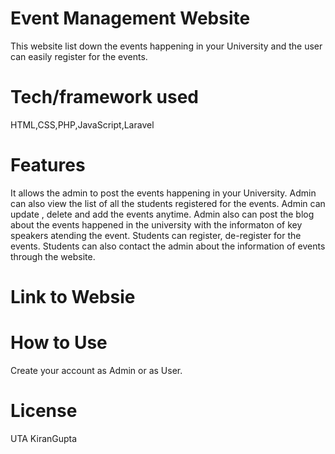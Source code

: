 # Event Management Website
This website list down the events happening in your University and the user can easily register for the events.

# Tech/framework used
HTML,CSS,PHP,JavaScript,Laravel

# Features
It allows the admin to post the events happening in your University.
Admin can also view the list of all the students registered for the events.
Admin can update , delete and add the events anytime.
Admin also can post the blog about the events happened in the university with the informaton of key speakers atending the event.
Students can register, de-register for the events.
Students can also contact the admin about the information of events through the website.

# Link to Websie

# How to Use
Create your account as Admin or as User.

# License
UTA KiranGupta
